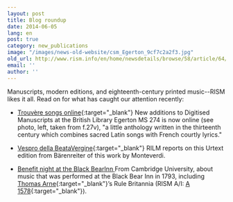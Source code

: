 ```yaml
---
layout: post
title: Blog roundup
date: 2014-06-05
lang: en
post: true
category: new_publications
image: "/images/news-old-website/csm_Egerton_9cf7c2a2f3.jpg"
old_url: http://www.rism.info/en/home/newsdetails/browse/58/article/64/blog-roundup.html
email: ''
author: ''
---
```


Manuscripts, modern editions, and eighteenth-century printed music--RISM likes it all. Read on for what has caught our attention recently:

- [Trouvère songs online](http://britishlibrary.typepad.co.uk/music/2014/05/trouvere-songs-online.html){:target="_blank"}
New additions to Digitised Manuscripts at the British Library
Egerton MS 274 is now online (see photo, left, taken from f.27v), "a little anthology written in the thirteenth century which combines sacred Latin songs with French courtly lyrics."

- [Vespro della BeataVergine](http://bibliolore.org/2014/05/31/vespro-della-beata-vergine/){:target="_blank"}
RILM reports on this Urtext edition from Bärenreiter of this work by Monteverdi.

- [Benefit night at the Black BearInn
](http://musicb3.wordpress.com/2014/05/30/benefit-night-at-the-black-bear-inn/)From Cambridge University, about music that was performed at the Black Bear Inn in 1793, including [Thomas Arne](https://opac.rism.info/search?View=rism&author=Thomas+Arne){:target="_blank"}’s Rule Britannia (RISM A/I: [A 1578](https://opac.rism.info/search?id=00000990001579){:target="_blank"}).